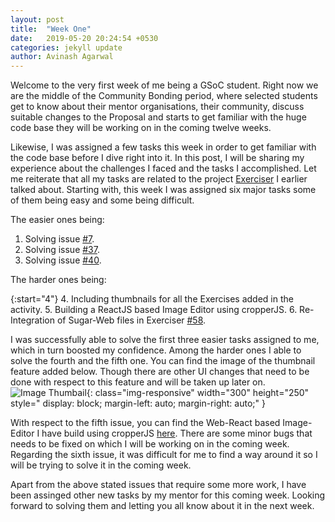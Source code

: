 ```yaml
---
layout: post
title:  "Week One"
date:   2019-05-20 20:24:54 +0530
categories: jekyll update
author: Avinash Agarwal
---
```


Welcome to the very first week of me being a GSoC student. Right now we are the middle of the Community Bonding period, where selected students get to know about their mentor organisations, their community, discuss suitable changes to the Proposal and starts to get familiar with the huge code base they will be working on in the coming twelve weeks.

Likewise, I was assigned a few tasks this week in order to get familiar with the code base before I dive right into it. In this post, I will be sharing my experience about the challenges I faced and the tasks I accomplished. Let me reiterate that all my tasks are related to the project [Exerciser](https://github.com/llaske/ExerciserReact) I earlier talked about.
Starting with, this week I was assigned six major tasks some of them being easy and some being difficult.  

The easier ones being:   
1. Solving issue [#7](https://github.com/llaske/ExerciserReact/issues/7).
2. Solving issue [#37](https://github.com/llaske/ExerciserReact/issues/37). 
3. Solving issue [#40](https://github.com/llaske/ExerciserReact/issues/40).

The harder ones being:

{:start="4"}
4. Including thumbnails for all the Exercises added in the activity.
5. Building a ReactJS based Image Editor using cropperJS.
6. Re-Integration of Sugar-Web files in Exerciser [#58](https://github.com/llaske/ExerciserReact/issues/58).

I was successfully able to solve the first three easier tasks assigned to me, which in turn boosted my confidence. Among the harder ones I able to solve the fourth and the fifth one. You can find the image of the thumbnail feature added below. Though there are other UI changes that need to be done with respect to this feature and will be taken up later on.
![Image Thumbail](/gsoc-blog/asset/img/week1.png){: class="img-responsive" width="300" height="250" style=" display: block; margin-left: auto; margin-right: auto;" }

With respect to the fifth issue, you can find the Web-React based Image-Editor I have build using cropperJS  [here](https://github.com/AvinashAgarwal14/Image-Editor). There are some minor bugs that needs to be fixed on which I will be working on in the coming week. Regarding the sixth issue, it was difficult for me to find a way around it so I will be trying to solve it in the coming week.

Apart from the above stated issues that require some more work, I have been assinged other new tasks by my mentor for this coming week. Looking forward to solving them and letting you all know about it in the next week.
